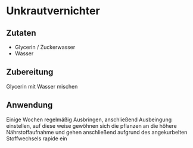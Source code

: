 # Unkrautvernichter
## Zutaten
- Glycerin / Zuckerwasser
- Wasser

## Zubereitung
Glycerin mit Wasser mischen

## Anwendung

Einige Wochen regelmäßig Ausbringen, anschließend Ausbeingung einstellen, auf diese weise gewöhnen sich die pflanzen an die höhere Nährstoffaufnahme und gehen anschließend aufgrund des angekurbelten Stoffwechsels rapide ein